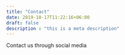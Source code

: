 ```yaml
---
title: "Contact"
date: 2019-10-17T11:22:16+06:00
draft: false
description : "this is a meta description"
---
```


Contact us through social media